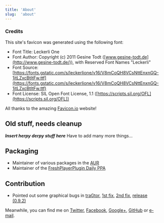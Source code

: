 ```yaml
---
title: 'About'
slug:  'about'
---
```


### Credits
This site's favicon was generated using the following font:

- Font Title: Leckerli One
- Font Author: Copyright (c) 2011 Gesine Todt ([www.gesine-todt.de](http://www.gesine-todt.de/)), with Reserved Font Names "Leckerli"
- Font Source: [https://fonts.gstatic.com/s/leckerlione/v16/V8mCoQH8VCsNttEnxnGQ-1itLZxcBtItFw.ttf](https://fonts.gstatic.com/s/leckerlione/v16/V8mCoQH8VCsNttEnxnGQ-1itLZxcBtItFw.ttf)
- Font License: SIL Open Font License, 1.1 ([https://scripts.sil.org/OFL](https://scripts.sil.org/OFL))

All thanks to the amazing [Favicon.io](https://favicon.io) website!


## Old stuff, needs cleanup

***Insert herpy derpy stuff here***
Have to add many more things...

## Packaging
* Maintainer of various packages in the [AUR](https://aur4.archlinux.org/packages/?SeB=m&K=ItachiSan)
* Maintainer of the [FreshPlayerPlugin Daily PPA](https://launchpad.net/~itachi-san/+archive/ubuntu/freshplayerplugin)

## Contribution
* Pointed out some graphical bugs in [traGtor](http://mein-neues-blog.de/tragtor-gui-for-ffmpeg/),
[1st fix](http://mein-neues-blog.de/tragtor-gui-for-ffmpeg/#comment-1640),
[2nd fix](http://mein-neues-blog.de/tragtor-gui-for-ffmpeg/#comment-1641),
[release (0.9.2)](http://mein-neues-blog.de/2015/07/22/tragtor-0-9-2-bugs-with-icons-window-title/)

Meanwhile, you can find me on [Twitter](https://twitter.com/santini__gio),
[Facebook](https://www.facebook.com/giovanni.santini),
[Google+](https://plus.google.com/+GiovanniSantini),
[GitHub](https://github.com/ItachiSan)
or
[e-mail](mailto:giovannisantini93@yahoo.it).
